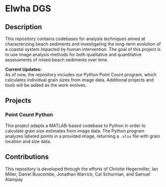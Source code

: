 # Elwha DGS

## Description
This repository contains codebases for analysis techniques aimed at characterizing beach sediments and investigating the long-term evolution of a coastal system impacted by human intervention. The goal of this project is to use image analysis methods for both qualitative and quantitative assessments of mixed beach sediments over time.

**Current Updates:**  
As of now, the repository includes our Python Point Count program, which calculates individual grain sizes from image data. Additional projects and tools will be added as the work evolves.

## Projects

### Point Count Python
This project adapts a MATLAB-based codebase to Python in order to calculate grain size estimates from image data. The Python program analyzes labeled points in a provided image, returning a `.xlsx` file with grain location and size data.

## Contributions
This repository is developed through the efforts of Christie Hegermiller, Ian Miller, Daniel Buscombe, Jonathan Warrick, Cal Schurman, and Samuel Alampay
